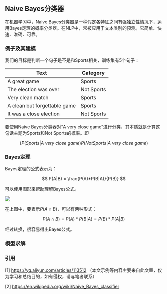 ## Naive Bayes分类器

在机器学习中，Naive Bayes分类器是一种假定各特征之间有强独立性情况下，运用Bayes定理的概率分类器。在NLP中，常被应用于文本类别的预测。它简单、快速、准确、可靠。

### 例子及其建模

我们的目标是判断一个句子是不是和Sports相关，训练集有5个句子：

Text | Category
---|---
A great game | Sports
The election was over | Not Sports
Very clean match | Sports
A clean but forgettable game | Sports
It was a close election | Not Sports

要使用Naive Bayes分类器对“A very close game”进行分类，其本质就是计算这句话主题为Sports和Not Sports的概率。即

$$
\left\{
P(Sports | A~very~close~game)
P(Not Sports | A~very~close~game)
\right.
$$

### Bayes定理

Bayes定理的公式表示为：

$$
P(A|B) = \frac{P(A)*P(B|A)}{P(B)}
$$

可以使用图形来帮助理解Bayes公式。

![](/techdoc/docs/ml/images/bayes.png)

在上图中，要表示$P(A \cap B)$，可以有两种形式：

$$
P(A \cap B) = P(A)*P(B|A) = P(B)*P(A|B)
$$

经过转换，很容易得出Bayes公式。

### 模型求解



### 引用

[1] https://yq.aliyun.com/articles/113512 （本文示例等内容主要来自此文章，仅为学习和总结目的，如有侵权，请与笔者联系）

[2] https://en.wikipedia.org/wiki/Naive_Bayes_classifier
